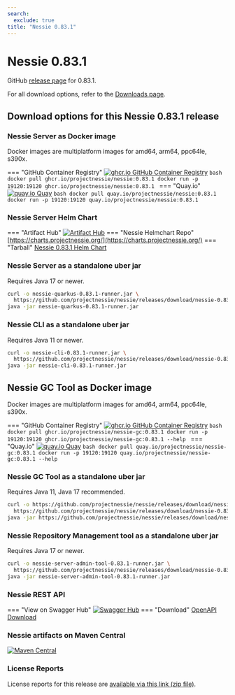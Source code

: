 ```yaml
---
search:
  exclude: true
title: "Nessie 0.83.1"
---
```


# Nessie 0.83.1

GitHub [release page](https://github.com/projectnessie/nessie/releases/tag/nessie-0.83.1) for 0.83.1.

For all download options, refer to the [Downloads page](../downloads/index.md).


## Download options for this Nessie 0.83.1 release

### Nessie Server as Docker image

Docker images are multiplatform images for amd64, arm64, ppc64le, s390x.

=== "GitHub Container Registry"
    [![ghcr.io GitHub Container Registry](https://img.shields.io/maven-central/v/org.projectnessie.nessie/nessie?label=quay.io+Docker&logo=docker&color=3f6ec6&style=for-the-badge&logoColor=white)](https://ghcr.io/projectnessie/nessie)
    ```bash
    docker pull ghcr.io/projectnessie/nessie:0.83.1
    docker run -p 19120:19120 ghcr.io/projectnessie/nessie:0.83.1
    ```
=== "Quay.io"
    [![quay.io Quay](https://img.shields.io/maven-central/v/org.projectnessie.nessie/nessie?label=quay.io+Docker&logo=docker&color=3f6ec6&style=for-the-badge&logoColor=white)](https://quay.io/repository/projectnessie/nessie?tab=tags)
    ```bash
    docker pull quay.io/projectnessie/nessie:0.83.1
    docker run -p 19120:19120 quay.io/projectnessie/nessie:0.83.1
    ```

### Nessie Server Helm Chart

=== "Artifact Hub"
    [![Artifact Hub](https://img.shields.io/endpoint?url=https://artifacthub.io/badge/repository/nessie&color=3f6ec6&labelColor=&style=for-the-badge&logoColor=white)](https://artifacthub.io/packages/search?repo=nessie)
=== "Nessie Helmchart Repo"
    [https://charts.projectnessie.org/](https://charts.projectnessie.org/)
=== "Tarball"
    [Nessie 0.83.1 Helm Chart](https://github.com/projectnessie/nessie/releases/download/nessie-0.83.1/nessie-helm-0.83.1.tgz)

### Nessie Server as a standalone uber jar

Requires Java 17 or newer.

```bash
curl -o nessie-quarkus-0.83.1-runner.jar \
  https://github.com/projectnessie/nessie/releases/download/nessie-0.83.1/nessie-quarkus-0.83.1-runner.jar
java -jar nessie-quarkus-0.83.1-runner.jar
```

### Nessie CLI as a standalone uber jar

Requires Java 11 or newer.

```bash
curl -o nessie-cli-0.83.1-runner.jar \
  https://github.com/projectnessie/nessie/releases/download/nessie-0.83.1/nessie-cli-0.83.1-runner.jar
java -jar nessie-cli-0.83.1-runner.jar
```

## Nessie GC Tool as Docker image

Docker images are multiplatform images for amd64, arm64, ppc64le, s390x.

=== "GitHub Container Registry"
    [![ghcr.io GitHub Container Registry](https://img.shields.io/maven-central/v/org.projectnessie.nessie/nessie?label=ghcr.io+Docker&logo=docker&color=3f6ec6&style=for-the-badge&logoColor=white)](https://github.com/projectnessie/nessie/pkgs/container/nessie-gc)
    ```bash
    docker pull ghcr.io/projectnessie/nessie-gc:0.83.1
    docker run -p 19120:19120 ghcr.io/projectnessie/nessie-gc:0.83.1 --help
    ```
=== "Quay.io"
    [![quay.io Quay](https://img.shields.io/maven-central/v/org.projectnessie.nessie/nessie?label=quay.io+Docker&logo=docker&color=3f6ec6&style=for-the-badge&logoColor=white)](https://quay.io/repository/projectnessie/nessie-gc?tab=tags)
    ```bash
    docker pull quay.io/projectnessie/nessie-gc:0.83.1
    docker run -p 19120:19120 quay.io/projectnessie/nessie-gc:0.83.1 --help
    ```

### Nessie GC Tool as a standalone uber jar

Requires Java 11, Java 17 recommended.

```bash
curl -o https://github.com/projectnessie/nessie/releases/download/nessie-0.83.1/nessie-gc-0.83.1 \
  https://github.com/projectnessie/nessie/releases/download/nessie-0.83.1/https://github.com/projectnessie/nessie/releases/download/nessie-0.83.1/nessie-gc-0.83.1
java -jar https://github.com/projectnessie/nessie/releases/download/nessie-0.83.1/nessie-gc-0.83.1
```

### Nessie Repository Management tool as a standalone uber jar

Requires Java 17 or newer.

```bash
curl -o nessie-server-admin-tool-0.83.1-runner.jar \
  https://github.com/projectnessie/nessie/releases/download/nessie-0.83.1/nessie-server-admin-tool-0.83.1-runner.jar
java -jar nessie-server-admin-tool-0.83.1-runner.jar
```

### Nessie REST API

=== "View on Swagger Hub"
    [![Swagger Hub](https://img.shields.io/badge/swagger%20hub-nessie-3f6ec6?style=for-the-badge&logo=swagger&link=https%3A%2F%2Fapp.swaggerhub.com%2Fapis%2Fprojectnessie%2Fnessie)](https://app.swaggerhub.com/apis/projectnessie/nessie/0.83.1)
=== "Download"
    [OpenAPI Download](https://github.com/projectnessie/nessie/releases/download/nessie-0.83.1/nessie-openapi-0.83.1.yaml)

### Nessie artifacts on Maven Central

[![Maven Central](https://img.shields.io/maven-central/v/org.projectnessie.nessie/nessie?label=Maven%20Central&logo=apachemaven&color=3f6ec6&style=for-the-badge&logoColor=white)](https://search.maven.org/artifact/org.projectnessie.nessie/nessie)

### License Reports

License reports for this release are [available via this link (zip file)](https://github.com/projectnessie/nessie/releases/download/nessie-0.83.1/nessie-aggregated-license-report-0.83.1.zip).
